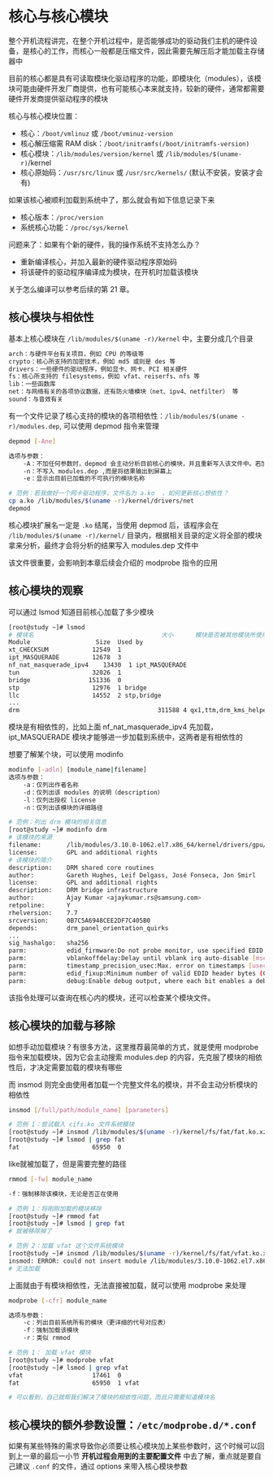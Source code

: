 # 核心与核心模块

整个开机流程讲完，在整个开机过程中，是否能够成功的驱动我们主机的硬件设备，是核心的工作，而核心一般都是压缩文件，因此需要先解压后才能加载主存储器中

目前的核心都是具有可读取模块化驱动程序的功能，即模块化（modules），该模块可能由硬件开发厂商提供，也有可能核心本来就支持，较新的硬件，通常都需要硬件开发商提供驱动程序的模块

核心与核心模块位置：

- 核心：`/boot/vmlinuz` 或 `/boot/vminuz-version`
- 核心解压缩需 RAM disk：`/boot/initramfs(/boot/initramfs-version)`
- 核心模块：`/lib/modules/version/kernel` 或 `/lib/modules/$(uname-r)`/kernel
- 核心原始码：`/usr/src/linux` 或 `/usr/src/kernels/` (默认不安装，安装才会有)

如果该核心被顺利加载到系统中了，那么就会有如下信息记录下来

- 核心版本：`/proc/version`
- 系统核心功能：`/proc/sys/kernel`

问题来了：如果有个新的硬件，我的操作系统不支持怎么办？

- 重新编译核心，并加入最新的硬件驱动程序原始码
- 将该硬件的驱动程序编译成为模块，在开机时加载该模块

关于怎么编译可以参考后续的第 21 章。

## 核心模块与相依性

基本上核心模块在 `/lib/modules/$(uname -r)/kernel` 中，主要分成几个目录

```bash
arch：与硬件平台有关项目，例如 CPU 的等级等
crypto：核心所支持的加密技术，例如 md5 或则是 des 等
drivers：一些硬件的驱动程序，例如显卡、网卡、PCI 相关硬件
fs：核心所支持的 filesystems，例如 vfat、reiserfs、nfs 等
lib：一些函数库
net：与网络有关的各项协议数据，还有防火墙模块（net、ipv4、netfilter） 等
sound：与音效有关
```

有一个文件记录了核心支持的模块的各项相依性：`/lib/modules/$(uname -r)/modules.dep`, 可以使用 depmod 指令来管理

```bash
depmod [-Ane]

选项与参数：
	-A：不加任何参数时，depmod 会主动分析目前核心的模块，并且重新写入该文件中。若加入 -A 参数时，则会去搜索比 modules.dep 内还要新的模块，如果找到新模块，才会更新
	-n：不写入 modules.dep ,而是将结果输出到屏幕上
	-e：显示出目前已加载的不可执行的模块名称
```

```bash
# 范例：若我做好一个网卡驱动程序，文件名为 a.ko  ，如何更新核心想依性？
cp a.ko /lib/modules/$(uname -r)/kernel/drivers/net
depmod
```

核心模块扩展名一定是 `.ko` 结尾，当使用 depmod 后，该程序会在 ` /lib/modules/$(uname -r)/kernel/` 目录内，根据相关目录的定义将全部的模块拿来分析，最终才会将分析的结果写入 modules.dep 文件中

该文件很重要，会影响到本章后续会介绍的 modprobe 指令的应用

## 核心模块的观察

可以通过  lsmod 知道目前核心加载了多少模块

```bash
[root@study ~]# lsmod 
# 模块名									大小		模块是否被其他模块所使用
Module                  Size  Used by
xt_CHECKSUM            12549  1 
ipt_MASQUERADE         12678  3 
nf_nat_masquerade_ipv4    13430  1 ipt_MASQUERADE
tun                    32026  1 
bridge                151336  0 
stp                    12976  1 bridge
llc                    14552  2 stp,bridge
...
drm										 311588 4 qx1,ttm,drm_kms_helper

```

模块是有相依性的，比如上面 nf_nat_masquerade_ipv4 先加载，ipt_MASQUERADE 模块才能够进一步加载到系统中，这两者是有相依性的

想要了解某个块，可以使用 modinfo

```bash
modinfo [-adln] [module_name|filename]
选项与参数：
	-a：仅列出作者名称
	-d：仅列出该 modules 的说明（description）
	-l：仅列出授权 license
	-n：仅列出该模块的详细路径
```

```bash
# 范例：列出 drm 模块的相关信息
[root@study ~]# modinfo drm
# 该模块的来源
filename:       /lib/modules/3.10.0-1062.el7.x86_64/kernel/drivers/gpu/drm/drm.ko.xz
license:        GPL and additional rights
# 该模块的简介
description:    DRM shared core routines
author:         Gareth Hughes, Leif Delgass, José Fonseca, Jon Smirl
license:        GPL and additional rights
description:    DRM bridge infrastructure
author:         Ajay Kumar <ajaykumar.rs@samsung.com>
retpoline:      Y
rhelversion:    7.7
srcversion:     0B7C5A6948CEE2DF7C405B0
depends:        drm_panel_orientation_quirks
...
sig_hashalgo:   sha256
parm:           edid_firmware:Do not probe monitor, use specified EDID blob from built-in data or /lib/firmware instead.  (string)
parm:           vblankoffdelay:Delay until vblank irq auto-disable [msecs] (0: never disable, <0: disable immediately) (int)
parm:           timestamp_precision_usec:Max. error on timestamps [usecs] (int)
parm:           edid_fixup:Minimum number of valid EDID header bytes (0-8, default 6) (int)
parm:           debug:Enable debug output, where each bit enables a debug category.

```

该指令处理可以查询在核心内的模块，还可以检查某个模块文件。

## 核心模块的加载与移除

如想手动加载模块？有很多方法，这里推荐最简单的方式，就是使用 modprobe 指令来加载模块，因为它会主动搜索 modules.dep 的内容，先克服了模块的相依性后，才决定需要加载的模块有哪些

而 insmod 则完全由使用者加载一个完整文件名的模块，并不会主动分析模块的相依性

```bash
insmod [/full/path/module_name] [parameters]
```

```bash
# 范例 1：尝试载入 cifs.ko 文件系统模块
[root@study ~]# insmod /lib/modules/$(uname -r)/kernel/fs/fat/fat.ko.xz
[root@study ~]# lsmod | grep fat
fat                    65950  0 

```

like就被加载了，但是需要完整的路径

```bash
rmmod [-fw] module_name

-f：强制移除该模块，无论是否正在使用
```

```bash
# 范例 1：将刚刚加载的模块移除
[root@study ~]# rmmod fat
[root@study ~]# lsmod | grep fat
# 就被移除掉了

# 范例 2：加载 vfat 这个文件系统模块
[root@study ~]# insmod /lib/modules/$(uname -r)/kernel/fs/fat/vfat.ko.xz
insmod: ERROR: could not insert module /lib/modules/3.10.0-1062.el7.x86_64/kernel/fs/fat/vfat.ko.xz: Unknown symbol in module
# 无法加载
```

上面就由于有模块相依性，无法直接被加载，就可以使用 modprobe 来处理

```bash
modprobe [-cfr] module_name

选项与参数：
	-c：列出目前系统所有的模块（更详细的代号对应表）
	-f：强制加载该模块
	-r：类似 rmmod
```

```bash
# 范例 1： 加载 vfat 模块
[root@study ~]# modprobe vfat
[root@study ~]# lsmod | grep vfat
vfat                   17461  0 
fat                    65950  1 vfat

# 可以看到，自己就帮我们解决了模块的相依性问题，而且只需要知道模块名
```

## 核心模块的额外参数设置：`/etc/modprobe.d/*.conf`

如果有某些特殊的需求导致你必须要让核心模块加上某些参数时，这个时候可以回到上一章的最后一小节 **开机过程会用到的主要配置文件** 中去了解，重点就是要自己建议 `.conf` 的文件，通过 options 来带入核心模块参数

